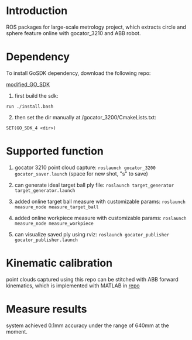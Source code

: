 # Introduction

ROS packages for large-scale metrology project, which extracts circle and sphere feature online with gocator_3210 and ABB robot. 

# Dependency

To install GoSDK dependency, download the following repo: 

[modified_GO_SDK](https://github.com/Logan-Shi/GO_SDK)

1. first build the sdk: 

```
run ./install.bash
```
2. then set the dir manually at /gocator_3200/CmakeLists.txt:

```
SET(GO_SDK_4 <dir>)
```

# Supported function

1. gocator 3210 point cloud capture: ```roslaunch gocator_3200 gocator_saver.launch``` (space for new shot, "s" to save)

2. can generate ideal target ball ply file: ```roslaunch target_generator target_generator.launch```

3. added online target ball measure with customizable params: ```roslaunch measure_node measure_target_ball```

4. added online workpiece measure with customizable params: ```roslaunch measure_node measure_workpiece```

5. can visualize saved ply using rviz: ```roslaunch gocator_publisher gocator_publisher.launch```

# Kinematic calibration

point clouds captured using this repo can be stitched with ABB forward kinematics, which is implemented with MATLAB in [repo](https://github.com/Ssz990220/Kinematic_Param_Calibration)

# Measure results

system achieved 0.1mm accuracy under the range of 640mm at the moment. 
